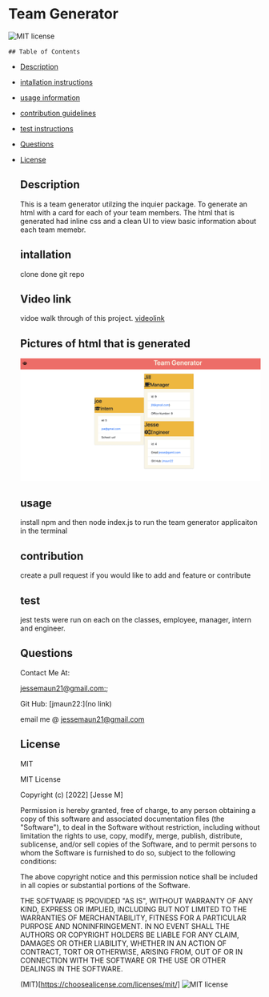 # Team Generator
  
  ![MIT license](https://img.shields.io/badge/license-MIT-blue.svg)

    ## Table of Contents
  - [Description](#description)
  - [intallation instructions](#intallation)
  - [usage information](#usage)
  - [contribution guidelines](#contribution)
  - [test instructions](#test)
  - [Questions](#Questions)
  - [License](#License)



    ## Description
    This is a team generator utilzing the inquier package. To generate an html with a card for each of your team members. The html that is generated had inline css and a clean UI to view basic information about each team memebr.

    ## intallation 
    clone done git repo 

    ## Video link
    vidoe walk through of this project.
    [videolink](https://watch.screencastify.com/v/jaIUQDw61K1iSPptiQ2Z)

    ## Pictures of html that is generated
    
    ![html](https://github.com/Jmaun22/Team-Generator-/blob/db52f6bf465ea658985e7b1782f02d253b61af2d/Screen%20Shot%202022-04-25%20at%205.09.57%20PM.png)

  


    ## usage 

    install npm and then node index.js to run the team generator applicaiton in the terminal

    ## contribution

    create a pull request if you would like to add and feature or contribute

    ## test 

    jest tests were run on each on the classes, employee, manager, intern and engineer.

    ## Questions

    Contact Me At:



    [jessemaun21@gmail.com:](jessemaun21@gmail.com);

    Git Hub:
    [jmaun22:](no link)

    email me @ jessemaun21@gmail.com

    ## License
    MIT
  
    
    MIT License

    Copyright (c) [2022] [Jesse M]
    
    Permission is hereby granted, free of charge, to any person obtaining a copy
    of this software and associated documentation files (the "Software"), to deal
    in the Software without restriction, including without limitation the rights
    to use, copy, modify, merge, publish, distribute, sublicense, and/or sell
    copies of the Software, and to permit persons to whom the Software is
    furnished to do so, subject to the following conditions:
    
    The above copyright notice and this permission notice shall be included in all
    copies or substantial portions of the Software.
    
    THE SOFTWARE IS PROVIDED "AS IS", WITHOUT WARRANTY OF ANY KIND, EXPRESS OR
    IMPLIED, INCLUDING BUT NOT LIMITED TO THE WARRANTIES OF MERCHANTABILITY,
    FITNESS FOR A PARTICULAR PURPOSE AND NONINFRINGEMENT. IN NO EVENT SHALL THE
    AUTHORS OR COPYRIGHT HOLDERS BE LIABLE FOR ANY CLAIM, DAMAGES OR OTHER
    LIABILITY, WHETHER IN AN ACTION OF CONTRACT, TORT OR OTHERWISE, ARISING FROM,
    OUT OF OR IN CONNECTION WITH THE SOFTWARE OR THE USE OR OTHER DEALINGS IN THE
    SOFTWARE.


    (MIT)[https://choosealicense.com/licenses/mit/]
    ![MIT license](https://img.shields.io/badge/license-MIT-blue.svg)

   

  
  
